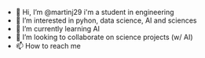 - 👋 Hi, I’m @martinj29 i'm a student in engineering
- 👀 I’m interested in pyhon, data science, AI and sciences
- 🌱 I’m currently learning AI
- 💞️ I’m looking to collaborate on science projects (w/ AI)
- 📫 How to reach me 
